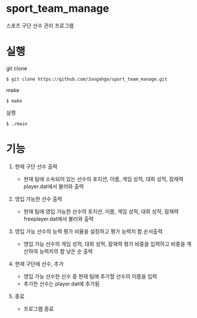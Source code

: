 # sport_team_manage
스포츠 구단 선수 관리 프로그램 

# 실행
git clone
``` 
$ git clone https://github.com/Jungahgo/sport_team_manage.git
```
make
``` 
$ make
```

실행
``` 
$ ./main
```
# 기능
1. 현재 구단 선수 출력 
    * 현재 팀에 소속되어 있는 선수의 포지션, 이름, 게임 성적, 대회 성적,  잠재력 player.dat에서 불러와 출력
    
2. 영입 가능한 선수 출력
    * 현재 팀에 영입 가능한 선수의 포지션, 이름, 게임 성적, 대회 성적, 잠재력 freeplayer.dat에서 불러와 출력
    
3. 영입 가능 선수의 능력 평가 비율을 설정하고 평가 능력치 합 순서출력
    * 영입 가능 선수의 게임 성적, 대회 성적, 잠재력 평가 비중을 입력하고 비중을 계산하여 능력치의 합 낮은 순 출력 
    
4. 현재 구단에 선수, 추가
    * 영입 가능 선수한 선수 중 현재 팀에 추가할 선수의 이름을 입력
    * 추가한 선수는 player.dat에 추가됨
    
5. 종료
    * 프로그램 종료
    
    
